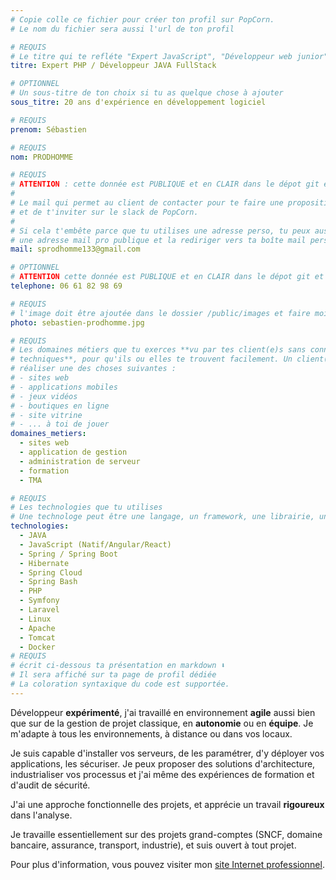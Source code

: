 ```yaml
---
# Copie colle ce fichier pour créer ton profil sur PopCorn.
# Le nom du fichier sera aussi l'url de ton profil

# REQUIS
# Le titre qui te refléte "Expert JavaScript", "Développeur web junior"
titre: Expert PHP / Développeur JAVA FullStack

# OPTIONNEL
# Un sous-titre de ton choix si tu as quelque chose à ajouter
sous_titre: 20 ans d'expérience en développement logiciel

# REQUIS
prenom: Sébastien

# REQUIS
nom: PRODHOMME

# REQUIS
# ATTENTION : cette donnée est PUBLIQUE et en CLAIR dans le dépot git et sur le site
#
# Le mail qui permet au client de contacter pour te faire une proposition de projet
# et de t'inviter sur le slack de PopCorn.
#
# Si cela t'embête parce que tu utilises une adresse perso, tu peux aussi te créer
# une adresse mail pro publique et la rediriger vers ta boîte mail perso
mail: sprodhomme133@gmail.com

# OPTIONNEL
# ATTENTION cette donnée est PUBLIQUE et en CLAIR dans le dépot git et sur le site
telephone: 06 61 82 98 69

# REQUIS
# l'image doit être ajoutée dans le dossier /public/images et faire moins de 100ko ! Sa hauteur affichée sur le site sera de 300px, elle s'adaptera comme elle peut au responsive avec du css.
photo: sebastien-prodhomme.jpg

# REQUIS
# Les domaines métiers que tu exerces **vu par tes client(e)s sans connaissances
# techniques**, pour qu'ils ou elles te trouvent facilement. Un client(e) veut par exemple
# réaliser une des choses suivantes :
# - sites web
# - applications mobiles
# - jeux vidéos
# - boutiques en ligne
# - site vitrine
# - ... à toi de jouer
domaines_metiers:
  - sites web
  - application de gestion
  - administration de serveur
  - formation
  - TMA

# REQUIS
# Les technologies que tu utilises
# Une technologe peut être une langage, un framework, une librairie, un CMS ...
technologies:
  - JAVA
  - JavaScript (Natif/Angular/React)
  - Spring / Spring Boot
  - Hibernate
  - Spring Cloud
  - Spring Bash
  - PHP
  - Symfony
  - Laravel
  - Linux
  - Apache
  - Tomcat
  - Docker
# REQUIS
# écrit ci-dessous ta présentation en markdown ⬇️
# Il sera affiché sur ta page de profil dédiée
# La coloration syntaxique du code est supportée.
---
```


Développeur **expérimenté**, j'ai travaillé en environnement **agile** aussi bien que sur de la gestion de projet classique, en **autonomie** ou en **équipe**. Je m'adapte à tous les environnements, à distance ou dans vos locaux.

Je suis capable d'installer vos serveurs, de les paramétrer, d'y déployer vos applications, les sécuriser. Je peux proposer des solutions d'architecture, industrialiser vos processus et j'ai même des expériences de formation et d'audit de sécurité.

J'ai une approche fonctionnelle des projets, et apprécie un travail **rigoureux** dans l'analyse.

Je travaille essentiellement sur des projets grand-comptes (SNCF, domaine bancaire, assurance, transport, industrie), et suis ouvert à tout projet.

Pour plus d'information, vous pouvez visiter mon [site Internet professionnel](https://sebastien.prodhomme.dev/ "Expert PHP / Développeur JAVA Senior").
